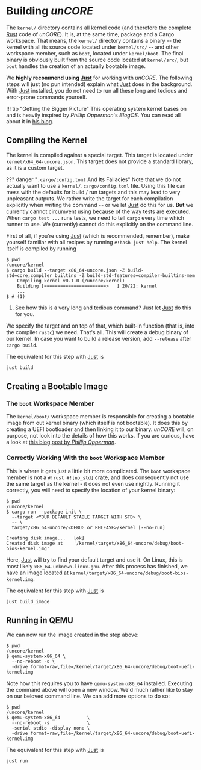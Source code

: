# Building _unCORE_

The `kernel/` directory contains all kernel code (and therefore the complete [Rust] code of _unCORE_). It is, at the same time, package and a Cargo workspace. That means, the `kernel/` directory contains a binary -- the kernel with all its source code located under `kernel/src/` -- and other workspace member, such as `boot`, located under `kernel/boot`. The final binary is obviously built from the source code located at `kernel/src/`, but `boot` handles the creation of an actually bootable image.

We **highly recommend using [Just]** for working with _unCORE_. The following steps will just (no pun intended) explain what [Just] does in the background. With [Just] installed, you do not need to run all these long and tedious and error-prone commands yourself.

!!! tip "Getting the Bigger Picture"
    This operating system kernel bases on and is heavily inspired by _Phillip Opperman_'s _BlogOS_. You can read all about it in [his blog](https://os.phil-opp.com/).

## Compiling the Kernel

The kernel is compiled against a special target. This target is located under `kernel/x64_64-uncore.json`. This target does not provide a standard library, as it is a custom target.

??? danger "`.cargo/config.toml` And Its Fallacies"
    Note that we do not actually want to use a `kernel/.cargo/config.toml` file. Using this file can mess with the defaults for build / run targets and this may lead to very unpleasant outputs. We rather write the target for each compilation explicitly when writing the command -- or we let [Just] do this for us. **But** we currently cannot circumvent using because of the way tests are executed. When `cargo test ...` runs tests, we need to tell `cargo` every time which runner to use. We (currently) cannot do this explicitly on the command line.

First of all, if you're using [Just] (which is recommended, remember), make yourself familiar with all recipes by running `#!bash just help`. The kernel itself is compiled by running

``` CONSOLE
$ pwd
/uncore/kernel
$ cargo build --target x86_64-uncore.json -Z build-std=core,compiler_builtins -Z build-std-features=compiler-builtins-mem
    Compiling kernel v0.1.0 (/uncore/kernel)
    Building [=======================>   ] 20/22: kernel
    ...
$ # (1)
```

1. See how this is a very long and tedious command? Just let [Just] do this for you.

We specify the target and on top of that, which built-in function (that is, into the compiler `rustc`) we need. That's all. This will create a debug binary of our kernel. In case you want to build a release version, add `--release` after `cargo build`.

The equivalent for this step with [Just] is

``` BASH
just build
```

## Creating a Bootable Image

### The `boot` Workspace Member

The `kernel/boot/` workspace member is responsible for creating a bootable image from out kernel binary (which itself is not bootable). It does this by creating a UEFI bootloader and then linking it to our binary. _unCORE_ will, on purpose, not look into the details of how this works. If you are curious, have a look at [this blog post by _Phillip Opperman_](https://os.phil-opp.com/minimal-rust-kernel/#creating-a-bootimage).

### Correctly Working With the `boot` Workspace Member

This is where it gets just a little bit more complicated. The `boot` workspace member is not a `#!rust #![no_std]` crate, and does consequently not use the same target as the kernel - it does not even use nightly. Running it correctly, you will need to specify the location of your kernel binary:

``` CONSOLE
$ pwd
/uncore/kernel
$ cargo run --package init \
  --target <YOUR DEFAULT STABLE TARGET WITH STD> \
  -- \
  target/x86_64-uncore/<DEBUG or RELEASE>/kernel [--no-run]

Creating disk image...   [ok]
Created disk image at    '/kernel/target/x86_64-uncore/debug/boot-bios-kernel.img'
```

Here, [Just] will try to find your default target and use it. On Linux, this is most likely `x86_64-unknown-linux-gnu`. After this process has finished, we have an image located at `kernel/target/x86_64-uncore/debug/boot-bios-kernel.img`.

The equivalent for this step with [Just] is

``` BASH
just build_image
```

## Running in QEMU

We can now run the image created in the step above:

``` CONSOLE
$ pwd
/uncore/kernel
$ qemu-system-x86_64 \
  --no-reboot -s \
  -drive format=raw,file=/kernel/target/x86_64-uncore/debug/boot-uefi-kernel.img
```

Note how this requires you to have `qemu-system-x86_64` installed. Executing the command above will open a new window. We'd much rather like to stay on our beloved command line. We can add more options to do so:

``` CONSOLE
$ pwd
/uncore/kernel
$ qemu-system-x86_64          \
  --no-reboot -s              \
  -serial stdio -display none \
  -drive format=raw,file=/kernel/target/x86_64-uncore/debug/boot-uefi-kernel.img
```

The equivalent for this step with [Just] is

``` BASH
just run
```

[//]: # (Links)

[Rust]: https://www.rust-lang.org/
[Just]: https://github.com/casey/just
